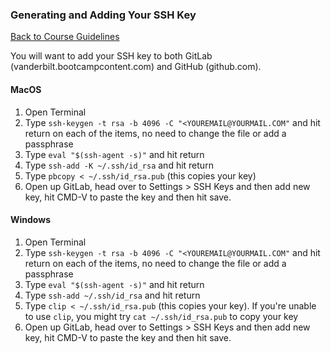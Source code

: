 ### Generating and Adding Your SSH Key
[Back to Course Guidelines](/../../)

You will want to add your SSH key to both GitLab (vanderbilt.bootcampcontent.com) and GitHub (github.com).

#### MacOS

1. Open Terminal
2. Type `ssh-keygen -t rsa -b 4096 -C "<YOUREMAIL@YOURMAIL.COM"` and hit return on each of the items, no need to change the file or add a passphrase
3. Type `eval "$(ssh-agent -s)"` and hit return
4. Type `ssh-add -K ~/.ssh/id_rsa` and hit return
5. Type `pbcopy < ~/.ssh/id_rsa.pub` (this copies your key)
6. Open up GitLab, head over to Settings > SSH Keys and then add new key, hit CMD-V to paste the key and then hit save.

#### Windows

1. Open Terminal
2. Type `ssh-keygen -t rsa -b 4096 -C "<YOUREMAIL@YOURMAIL.COM"` and hit return on each of the items, no need to change the file or add a passphrase
3. Type `eval "$(ssh-agent -s)"` and hit return
4. Type `ssh-add ~/.ssh/id_rsa` and hit return
5. Type `clip < ~/.ssh/id_rsa.pub` (this copies your key). If you're unable to use `clip`, you might try `cat ~/.ssh/id_rsa.pub` to copy your key
6. Open up GitLab, head over to Settings > SSH Keys and then add new key, hit CMD-V to paste the key and then hit save.
